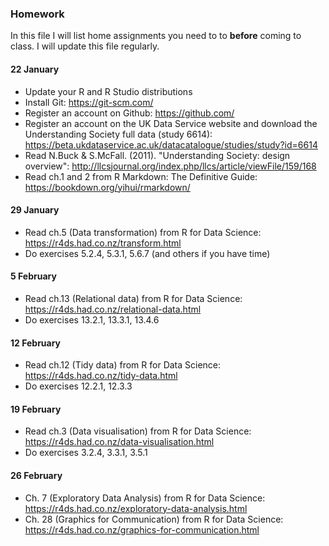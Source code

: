 ### Homework

In this file I will list home assignments you need to to **before** coming to class. I will update this file regularly.

#### 22 January

- Update your R and R Studio distributions
- Install Git: https://git-scm.com/
- Register an account on Github: https://github.com/
- Register an account on the UK Data Service website and download the Understanding Society full data (study 6614): https://beta.ukdataservice.ac.uk/datacatalogue/studies/study?id=6614
- Read N.Buck \& S.McFall. (2011). "Understanding Society: design overview": http://llcsjournal.org/index.php/llcs/article/viewFile/159/168
- Read ch.1 and 2 from R Markdown: The Definitive Guide: https://bookdown.org/yihui/rmarkdown/

#### 29 January

- Read ch.5 (Data transformation) from R for Data Science: https://r4ds.had.co.nz/transform.html
- Do exercises 5.2.4, 5.3.1, 5.6.7 (and others if you have time)

#### 5 February

- Read ch.13 (Relational data) from R for Data Science: https://r4ds.had.co.nz/relational-data.html
- Do exercises 13.2.1, 13.3.1, 13.4.6

#### 12 February

- Read ch.12 (Tidy data) from R for Data Science: https://r4ds.had.co.nz/tidy-data.html
- Do exercises 12.2.1, 12.3.3

#### 19 February

- Read ch.3 (Data visualisation) from R for Data Science: https://r4ds.had.co.nz/data-visualisation.html
- Do exercises 3.2.4, 3.3.1, 3.5.1

#### 26 February

- Ch. 7 (Exploratory Data Analysis) from R for Data Science: https://r4ds.had.co.nz/exploratory-data-analysis.html
- Ch. 28 (Graphics for Communication) from R for Data Science: https://r4ds.had.co.nz/graphics-for-communication.html



